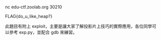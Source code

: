 nc edu-ctf.zoolab.org 30210

FLAG{do_u_like_heap?}


此題目有附上 exploit，主要是讓大家了解投影片上技巧的實際應用，各位同學可以參考 exp.py，並配合 gdb 來練習。


